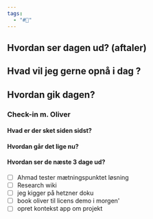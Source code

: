```yaml
---
tags:
  - "#📅"
---
```

## Hvordan ser dagen ud? (aftaler)


## Hvad vil jeg gerne opnå i dag ?


## Hvordan gik dagen?
### Check-in m. Oliver 
#### Hvad er der sket siden sidst?

#### Hvordan går det lige nu?  

#### Hvordan ser de næste 3 dage ud?  

- [ ] Ahmad tester mætningspunktet løsning
- [ ] Research wiki
- [ ] jeg kigger på hetzner doku
- [ ] book oliver til licens demo i morgen'
- [ ] opret kontekst app om projekt